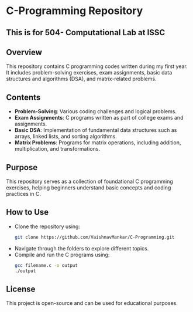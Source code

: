 # C-Programming Repository
## This is for 504- Computational Lab at ISSC
## Overview
This repository contains C programming codes written during my first year. It includes problem-solving exercises, exam assignments, basic data structures and algorithms (DSA), and matrix-related problems.

## Contents
- **Problem-Solving**: Various coding challenges and logical problems.
- **Exam Assignments**: C programs written as part of college exams and assignments.
- **Basic DSA**: Implementation of fundamental data structures such as arrays, linked lists, and sorting algorithms.
- **Matrix Problems**: Programs for matrix operations, including addition, multiplication, and transformations.

## Purpose
This repository serves as a collection of foundational C programming exercises, helping beginners understand basic concepts and coding practices in C.

## How to Use
- Clone the repository using:
  ```sh
  git clone https://github.com/VaishnavMankar/C-Programming.git
  ```
- Navigate through the folders to explore different topics.
- Compile and run the C programs using:
  ```sh
  gcc filename.c -o output
  ./output
  ```

## License
This project is open-source and can be used for educational purposes.
